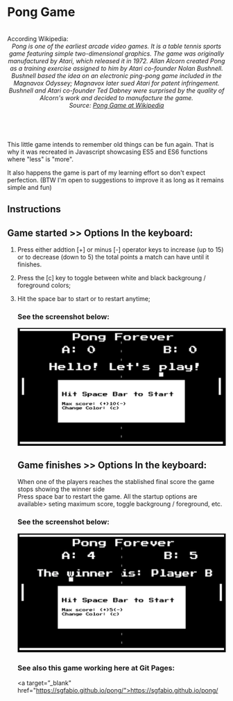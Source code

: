 # Pong Game
<br>
According Wikipedia:
<header>
        <i> Pong is one of the earliest arcade video games. It is a table tennis sports game featuring simple two-dimensional graphics. 
                The game was originally manufactured by Atari, which released it in 1972. Allan Alcorn created Pong as a training exercise assigned to him by Atari co-founder Nolan Bushnell. Bushnell based the idea on an electronic ping-pong game included in the Magnavox Odyssey; Magnavox later sued Atari for patent infringement. Bushnell and Atari co-founder Ted Dabney were surprised by the quality of Alcorn's work and decided to manufacture the game.
                <br>Source:  <a href="https://en.wikipedia.org/wiki/Pong:">Pong Game at Wikipedia</a>
                </i>
                <br><br>

</header>
<section>
    <p>
        This little game intends to remember old things can be fun again.
         That is why it was recreated in Javascript  showcasing ES5 and ES6 functions where "less" is "more".
    </p>
    <p>
        It also happens the game is part of my learning effort so don't expect perfection. (BTW I'm open to suggestions to improve it as long as it remains simple and fun) 
    </p>
</section>
<section>
    <p> <h1>
        Instructions
        </h1>
    </p>
    <p>
        <h2>
            Game started >> Options In the keyboard:
        </h2>
    </p>
    

1. Press either addtion [+] or minus [-] operator keys to increase (up to 15) or to 
 decrease (down to 5) the total points a match can have until it finishes.

2. Press the [c] key to toggle between white and black backgroung / foreground colors;

3. Hit the space bar to start or to restart anytime; 



    ### See the screenshot below:

    ![](/img/Pong_Forever_Start_scr.png)  
    
    ## Game finishes >> Options In the keyboard:
    
    When one of the players reaches the stablished final score the game stops showing the winner side  
    Press space bar to restart the game. All the startup options are available> seting maximum score, toggle backgroung / foreground, etc.
    
    ### See the screenshot below:
    
    ![](/img/Pong_Forever_Final_scr.png)


    ### See also this game working here at Git Pages:
  
  
     <a target=”_blank" href="https://sgfabio.github.io/pong/">https://sgfabio.github.io/pong/</a>
  
